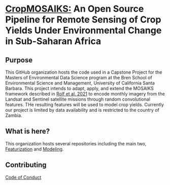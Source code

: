 # [CropMOSAIKS:](https://bren.ucsb.edu/projects/open-source-pipeline-remote-sensing-crop-yields-under-environmental-change-sub-saharan) An Open Source Pipeline for Remote Sensing of Crop Yields Under Environmental Change in Sub-Saharan Africa

## Purpose

This GitHub organization hosts the code used in a Capstone Project for the Masters of Environmental Data Science program at the Bren School of Environmental Science and Management, University of California Santa Barbara. This project intends to adapt, apply, and extend the MOSAIKS framework described in [Rolf et al. 2021](https://www.nature.com/articles/s41467-021-24638-z) to encode monthly imagery from the Landsat and Sentinel satellite missions through random convolutional features. THe resulting features will be used to model crop yields. Currently our project is limited by data availability and is restricted to the country of Zambia.  

## What is here?

This organization hosts several repositories including the main two, [Featurization](https://github.com/cropmosaiks/Featurization) and [Modeling](https://github.com/cropmosaiks/Modeling). 

## Contributing

[Code of Conduct](https://github.com/cropmosaiks/.github/blob/main/CODE_OF_CONDUCT.md)
